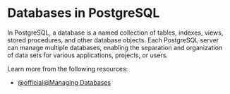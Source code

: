 # Databases in PostgreSQL

In PostgreSQL, a database is a named collection of tables, indexes, views, stored procedures, and other database objects. Each PostgreSQL server can manage multiple databases, enabling the separation and organization of data sets for various applications, projects, or users.

Learn more from the following resources:

- [@official@Managing Databases](https://www.postgresql.org/docs/current/managing-databases.html)
